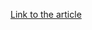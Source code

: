 [Link to the article](https://welivesecurity.com/2012/03/16/osximuler-updated-still-a-threat-on-mac-os-x/)
